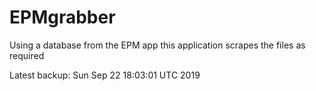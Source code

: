 # EPMgrabber
Using a database from the EPM app this application scrapes the files as required


Latest backup: Sun Sep 22 18:03:01 UTC 2019
